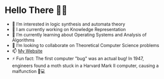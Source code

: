 # Hello There 👋🏻

- 👀 I’m interested in logic synthesis and automata theory
- 🔭 I am currently working on Knowledge Representation
- 🌱 I’m currently learning about Operating Systems and Analysis of Algorithms
- 💞️ I’m looking to collaborate on Theoretical Computer Science problems
- 📫 <a href="https://sites.google.com/view/abhilashasharmasuman"> My Website </a>
- ⚡ Fun fact: The first computer "bug" was an actual bug! In 1947, engineers found a moth stuck in a Harvard Mark II computer, causing a malfunction 🦋💻

<!---
Io1207/Io1207 is a ✨ special ✨ repository because its `README.md` (this file) appears on your GitHub profile.
You can click the Preview link to take a look at your changes.
--->
